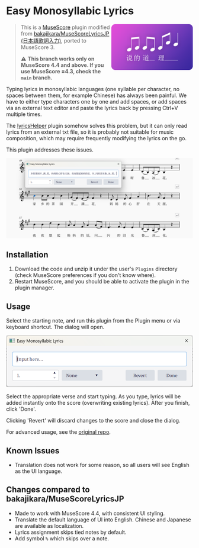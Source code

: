 # Easy Monosyllabic Lyrics

<img align=right src="./EasyMonosyllabicLyrics.png" width=220px />

> This is a [MuseScore](http://musescore.org/) plugin modified from [bakajikara/MuseScoreLyricsJP (日本語歌詞入力)](https://github.com/bakajikara/MuseScoreLyricsJP), ported to MuseScore 3.
> 
> ⚠️ **This branch works only on MuseScore 4.4 and above. If you use MuseScore ≤4.3, check the `main` branch.**

Typing lyrics in monosyllabic languages (one syllable per character, no spaces between them, for example Chinese) has always been painful. We have to either type characters one by one and add spaces, or add spaces via an external text editor and paste the lyrics back by pressing Ctrl+V multiple times.

The [lyricsHelper](https://github.com/SnakeAmadeus/lyricsHelper) plugin somehow solves this problem, but it can only read lyrics from an external txt file, so it is probably not suitable for music composition, which may require frequently modifying the lyrics on the go.

This plugin addresses these issues.

![Screenshot](readme-assets/screenshot.png)

## Installation

1. Download the code and unzip it under the user's `Plugins` directory (check MuseScore preferences if you don't know where).
2. Restart MuseScore, and you should be able to activate the plugin in the plugin manager.

## Usage

Select the starting note, and run this plugin from the Plugin menu or via keyboard shortcut. The dialog will open.

![Dialog](readme-assets/dialog.png)

Select the appropriate verse and start typing. As you type, lyrics will be added instantly onto the score (overwriting existing lyrics). After you finish, click 'Done'.

Clicking 'Revert' will discard changes to the score and close the dialog.

For advanced usage, see the [original repo](https://github.com/bakajikara/MuseScoreLyricsJP).

## Known Issues

- Translation does not work for some reason, so all users will see English as the UI language.

## Changes compared to bakajikara/MuseScoreLyricsJP

- Made to work with MuseScore 4.4, with consistent UI styling.
- Translate the default language of UI into English. Chinese and Japanese are available as localization.
- Lyrics assignment skips tied notes by default.
- Add symbol `%` which skips over a note.

